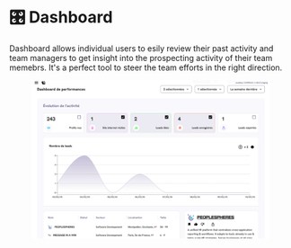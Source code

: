 # 🎛️ Dashboard

Dashboard allows individual users to esily review their past activity and team managers to get insight into the prospecting activity of their team memebrs. It's a perfect tool to steer the team efforts in the right direction.

<figure><img src=".gitbook/assets/image (4).png" alt=""><figcaption></figcaption></figure>
